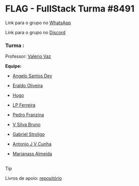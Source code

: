# FLAG - FullStack Turma #8491

Link para o grupo no [WhatsApp](https://chat.whatsapp.com/LjEH7BEsphLCAjIFMhcVzE)

Link para o grupo no [Discord](https://discord.gg/c7fZ7PVx6v)

### Turma :

Professor: [Valerio Vaz](https://github.com/vvaz)

**Equipe:**

- [Angelo Santos Dev](https://github.com/AngeloSantosDev)

- [Eraldo Oliveira](https://github.com/eraldo-oliveira)

- [Hugo](https://github.com/hugo-m12)

- [LP Ferreira](https://github.com/LPFerreira)

- [Pedro Franzina](https://github.com/pedrofranzina)

- [V Silva Bruno](https://github.com/vsilvabruno)

- [Gabriel Stroligo](https://github.com/stroligo)

- [Antonio J V Cunha](https://github.com/antoniojvcunha)

- [Marianass Almeida](https://github.com/Marianassalmeida)

##

> [!TIP]
> Livros de apoio: [repositório](/livros/)
